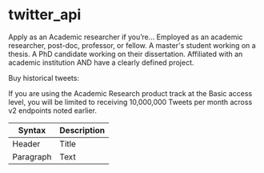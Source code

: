# twitter_api

Apply as an Academic researcher if you’re...
Employed as an academic researcher, post-doc, professor, or fellow.
A master's student working on a thesis.
A PhD candidate working on their dissertation.
Affiliated with an academic institution AND have a clearly defined project.

Buy historical tweets:

If you are using the Academic Research product track at the Basic access level, you will be limited to receiving 10,000,000 Tweets per month across v2 endpoints noted earlier. 



| Syntax | Description |
| --- | ----------- |
| Header | Title |
| Paragraph | Text |
